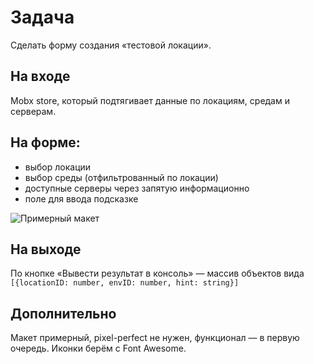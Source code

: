 # Задача

Сделать форму создания «тестовой локации».

## На входе

Mobx store, который подтягивает данные по локациям, средам и серверам.

## На форме:

- выбор локации
- выбор среды (отфильтрованный по локации)
- доступные серверы через запятую информационно
- поле для ввода подсказке

![Примерный макет](https://raw.githubusercontent.com/BATCOH/mp-test/master/todo.png)

## На выходе

По кнопке «Вывести результат в консоль» — массив объектов вида `[{locationID: number, envID: number, hint: string}]`

## Дополнительно

Макет примерный, pixel-perfect не нужен, функционал — в первую очередь.
Иконки берём с Font Awesome.
